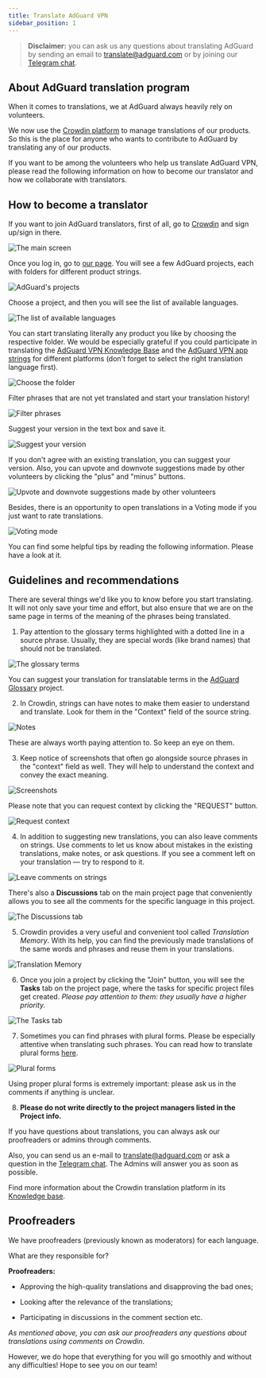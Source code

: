 ```yaml
---
title: Translate AdGuard VPN
sidebar_position: 1
---
```


>**Disclaimer:** you can ask us any questions about translating AdGuard by sending an email to [translate@adguard.com](mailto:translate@adguard.com) or by joining our [Telegram chat](https://t.me/joinchat/UVYTLcHbr8JmOGIy).

## About AdGuard translation program

When it comes to translations, we at AdGuard always heavily rely on volunteers.

We now use the [Crowdin platform](https://crowdin.com/) to manage translations of our products. So this is the place for anyone who wants to contribute to AdGuard by translating any of our products.

If you want to be among the volunteers who help us translate AdGuard VPN, please read the following information on how to become our translator and how we collaborate with translators.

## How to become a translator

If you want to join AdGuard translators, first of all, go to [Crowdin](https://crowdin.com/) and sign up/sign in there.


![The main screen](https://cdn.adguard.com/public/Adguard/kb/en/ag-translations/main-screen.png) 


Once you log in, go to [our page](https://crowdin.com/profile/adguard/). You will see a few AdGuard projects, each with folders for different product strings.

![AdGuard's projects](https://cdn.adguard.com/public/Adguard/kb/en/ag-translations/projects.png) 


Choose a project, and then you will see the list of available languages. 


![The list of available languages](https://cdn.adguard.com/public/Adguard/kb/en/ag-translations/languages.png) 


You can start translating literally any product you like by choosing the respective folder. We would be especially grateful if you could participate in translating the [AdGuard VPN Knowledge Base](https://crowdin.com/project/adguard-knowledge-bases/en#/kb.adguard-vpn.com) and the [AdGuard VPN app strings](https://crowdin.com/project/adguard-applications/en) for different platforms (don't forget to select the right translation language first).


![Choose the folder](https://cdn.adguard.com/public/Adguard/kb/en/ag-translations/folders_vpn.png) 


Filter phrases that are not yet translated and start your translation history!


![Filter phrases](https://cdn.adguard.com/public/Adguard/kb/en/ag-translations/filter_vpn.png) 


Suggest your version in the text box and save it.

![Suggest your version](https://cdn.adguard.com/public/Adguard/kb/en/ag-translations/text-box.png) 


If you don't agree with an existing translation, you can suggest your version. Also, you can upvote and downvote suggestions made by other volunteers by clicking the "plus" and "minus" buttons.
  
![Upvote and downvote suggestions made by other volunteers](https://cdn.adguard.com/public/Adguard/kb/en/ag-translations/vote.png) 

Besides, there is an opportunity to open translations in a Voting mode if you just want to rate translations.

![Voting mode](https://cdn.adguard.com/public/Adguard/kb/en/ag-translations/mode.png)


You can find some helpful tips by reading the following information. Please have a look at it.


## Guidelines and recommendations

There are several things we'd like you to know before you start translating. It will not only save your time and effort, but also ensure that we are on the same page in terms of the meaning of the phrases being translated.

1. Pay attention to the glossary terms highlighted with a dotted line in a source phrase. Usually, they are special words (like brand names) that should not be translated.

![The glossary terms](https://cdn.adguard.com/public/Adguard/kb/en/ag-translations/terms_vpn.png) 

You can suggest your translation for translatable terms in the [AdGuard Glossary](https://crowdin.com/project/adguard-glossary) project.

2. In Crowdin, strings can have notes to make them easier to understand and translate. Look for them in the "Context" field of the source string.

![Notes](https://cdn.adguard.com/public/Adguard/kb/en/ag-translations/context-note_vpn.png) 


These are always worth paying attention to. So keep an eye on them.


3. Keep notice of screenshots that often go alongside source phrases in the "context" field as well. They will help to understand the context and convey the exact meaning.

![Screenshots](https://cdn.adguard.com/public/Adguard/kb/en/ag-translations/screenshot.png) 


Please note that you can request context by clicking the "REQUEST" button.

![Request context](https://cdn.adguard.com/public/Adguard/kb/en/ag-translations/request.png)


4. In addition to suggesting new translations, you can also leave comments on strings. Use comments to let us know about mistakes in the existing translations, make notes, or ask questions. If you see a comment left on your translation — try to respond to it.

![Leave comments on strings](https://cdn.adguard.com/public/Adguard/kb/en/ag-translations/comments.png) 


There's also a **Discussions** tab on the main project page that conveniently allows you to see all the comments for the specific language in this project.

![The Discussions tab](https://cdn.adguard.com/public/Adguard/kb/en/ag-translations/discussions.png) 


5. Crowdin provides a very useful and convenient tool called _Translation Memory_. With its help, you can find the previously made translations of the same words and phrases and reuse them in your translations.


![Translation Memory](https://cdn.adguard.com/public/Adguard/kb/en/ag-translations/tm.png) 


6. Once you join a project by clicking the "Join" button, you will see the **Tasks** tab on the project page, where the tasks for specific project files get created. _Please pay attention to them: they usually have a higher priority._

![The Tasks tab](https://cdn.adguard.com/public/Adguard/kb/en/ag-translations/tasks.png) 


7. Sometimes you can find phrases with plural forms. Please be especially attentive when translating such phrases. You can read how to translate plural forms [here](plural-forms.md).

![Plural forms](https://cdn.adguard.com/public/Adguard/kb/en/ag-translations/plurals.png) 


Using proper plural forms is extremely important: please ask us in the comments if anything is unclear.


8. **Please do not write directly to the project managers listed in the Project info.** 

If you have questions about translations, you can always ask our proofreaders or admins through comments.

Also, you can send us an e-mail to [translate@adguard.com](mailto:translate@adguard.com) or ask a question in the [Telegram chat](https://t.me/joinchat/CBcY6Au3K0AtD35a2r1y8w). The Admins will answer you as soon as possible.

Find more information about the Crowdin translation platform in its [Knowledge base](https://support.crowdin.com).

## Proofreaders

We have proofreaders (previously known as moderators) for each language.

What are they responsible for?

**Proofreaders:**

- Approving the high-quality translations and disapproving the bad ones;

- Looking after the relevance of the translations;

- Participating in discussions in the comment section etc.


_As mentioned above, you can ask our proofreaders any questions about translations using comments on Crowdin_.


However, we do hope that everything for you will go smoothly and without any difficulties! Hope to see you on our team!
